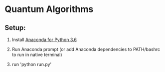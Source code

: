 # Quantum Algorithms

## Setup:

1. Install [Anaconda for Python 3.6](https://www.continuum.io/downloads)

2. Run Anaconda prompt (or add Anaconda dependencies to PATH/bashrc to run in native terminal)

3. run
    'python run.py'

